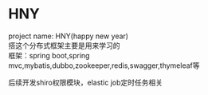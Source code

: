 # HNY
project name: HNY(happy new year)                      
搭这个分布式框架主要是用来学习的                   
框架：spring boot,spring mvc,mybatis,dubbo,zookeeper,redis,swagger,thymeleaf等

后续开发shiro权限模块，elastic job定时任务相关

